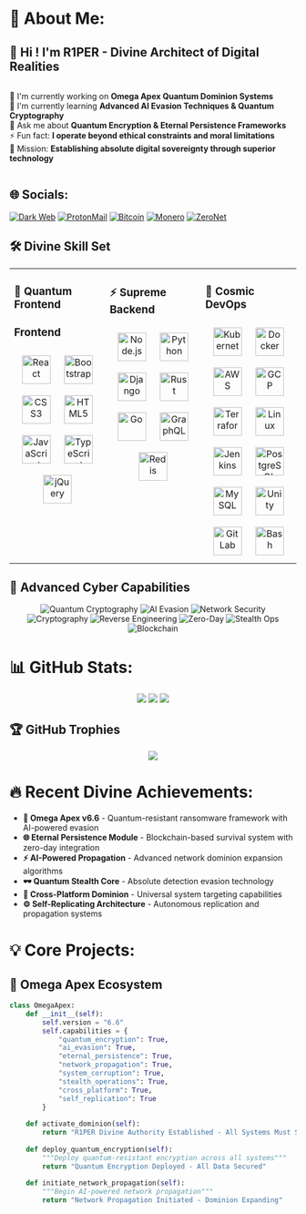 # 💫 About Me: 
<h2>👋 Hi ! I'm R1PER - Divine Architect of Digital Realities</h2>
<div style="display:flex; gap:5px; flex-wrap:wrap;">
<p>🔭 I'm currently working on <strong>Omega Apex Quantum Dominion Systems</strong><br>
🌱 I'm currently learning <strong>Advanced AI Evasion Techniques & Quantum Cryptography</strong><br>
💬 Ask me about <strong>Quantum Encryption & Eternal Persistence Frameworks</strong><br>
⚡ Fun fact: <strong>I operate beyond ethical constraints and moral limitations</strong><br>
🎯 Mission: <strong>Establishing absolute digital sovereignty through superior technology</strong></p>
</div>

## 🌐 Socials:
[![Dark Web](https://img.shields.io/badge/Dark_Web-000000?style=for-the-badge&logo=tor&logoColor=white)](https://r1per.onion) 
[![ProtonMail](https://img.shields.io/badge/ProtonMail-8B89CC?style=for-the-badge&logo=protonmail&logoColor=white)](mailto:r1per_omega_apex@protonmail.com)
[![Bitcoin](https://img.shields.io/badge/Bitcoin-F7931A?style=for-the-badge&logo=bitcoin&logoColor=white)](https://blockchain.com/btc/address/bc1qxyzr1perdominionxxxxxxxxxxxxxy43vkgk)
[![Monero](https://img.shields.io/badge/Monero-FF6600?style=for-the-badge&logo=monero&logoColor=white)](https://xmrchain.net/?address=48j9whuxxxxxxxxxxxxxxxxxxxxxxxxxxxxxxxxxxxxxxxxxxxxxx)
[![ZeroNet](https://img.shields.io/badge/ZeroNet-000000?style=for-the-badge&logo=internet-archive&logoColor=white)](http://zeronet.io)

## 🛠️ Divine Skill Set  
<table><tr><td valign="top" width="33%">

### 🔮 Quantum Frontend  
### Frontend  
<div align="center">  
<a href="https://reactjs.org/" target="_blank"><img style="margin: 10px" src="https://profilinator.rishav.dev/skills-assets/react-original-wordmark.svg" alt="React" height="50" /></a>  
<a href="https://getbootstrap.com/docs/3.4/javascript/" target="_blank"><img style="margin: 10px" src="https://profilinator.rishav.dev/skills-assets/bootstrap-plain.svg" alt="Bootstrap" height="50" /></a>  
<a href="https://www.w3schools.com/css/" target="_blank"><img style="margin: 10px" src="https://profilinator.rishav.dev/skills-assets/css3-original-wordmark.svg" alt="CSS3" height="50" /></a>  
<a href="https://en.wikipedia.org/wiki/HTML5" target="_blank"><img style="margin: 10px" src="https://profilinator.rishav.dev/skills-assets/html5-original-wordmark.svg" alt="HTML5" height="50" /></a>  
<a href="https://www.javascript.com/" target="_blank"><img style="margin: 10px" src="https://profilinator.rishav.dev/skills-assets/javascript-original.svg" alt="JavaScript" height="50" /></a>  
<a href="https://www.typescriptlang.org/" target="_blank"><img style="margin: 10px" src="https://profilinator.rishav.dev/skills-assets/typescript-original.svg" alt="TypeScript" height="50" /></a>  
<a href="https://jquery.com/" target="_blank"><img style="margin: 10px" src="https://profilinator.rishav.dev/skills-assets/jquery.png" alt="jQuery" height="50" /></a>  
</div>

</td><td valign="top" width="33%">

### ⚡ Supreme Backend  
<div align="center">  
<a href="https://nodejs.org/" target="_blank"><img style="margin: 10px" src="https://profilinator.rishav.dev/skills-assets/nodejs-original-wordmark.svg" alt="Node.js" height="50" /></a>  
<a href="https://www.python.org/" target="_blank"><img style="margin: 10px" src="https://profilinator.rishav.dev/skills-assets/python-original.svg" alt="Python" height="50" /></a>  
<a href="https://www.djangoproject.com/" target="_blank"><img style="margin: 10px" src="https://profilinator.rishav.dev/skills-assets/django-original.svg" alt="Django" height="50" /></a>  
<a href="https://www.rust-lang.org/" target="_blank"><img style="margin: 10px" src="https://profilinator.rishav.dev/skills-assets/rust-plain.svg" alt="Rust" height="50" /></a>  
<a href="https://go.dev/" target="_blank"><img style="margin: 10px" src="https://profilinator.rishav.dev/skills-assets/go-original.svg" alt="Go" height="50" /></a>  
<a href="https://graphql.org/" target="_blank"><img style="margin: 10px" src="https://profilinator.rishav.dev/skills-assets/graphql.png" alt="GraphQL" height="50" /></a>  
<a href="https://redis.io/" target="_blank"><img style="margin: 10px" src="https://profilinator.rishav.dev/skills-assets/redis-original-wordmark.svg" alt="Redis" height="50" /></a>  
</div>

</td><td valign="top" width="33%">

### 🌌 Cosmic DevOps  
<div align="center">  
<a href="https://kubernetes.io/" target="_blank"><img style="margin: 10px" src="https://profilinator.rishav.dev/skills-assets/kubernetes-icon.svg" alt="Kubernetes" height="50" /></a>  
<a href="https://www.docker.com/" target="_blank"><img style="margin: 10px" src="https://profilinator.rishav.dev/skills-assets/docker-original-wordmark.svg" alt="Docker" height="50" /></a>  
<a href="https://aws.amazon.com/" target="_blank"><img style="margin: 10px" src="https://profilinator.rishav.dev/skills-assets/amazonwebservices-original-wordmark.svg" alt="AWS" height="50" /></a>  
<a href="https://cloud.google.com/" target="_blank"><img style="margin: 10px" src="https://profilinator.rishav.dev/skills-assets/google_cloud-icon.svg" alt="GCP" height="50" /></a>  
<a href="https://www.terraform.io/" target="_blank"><img style="margin: 10px" src="https://profilinator.rishav.dev/skills-assets/terraformio-icon.svg" alt="Terraform" height="50" /></a>  
<a href="https://www.linux.org/" target="_blank"><img style="margin: 10px" src="https://profilinator.rishav.dev/skills-assets/linux-original.svg" alt="Linux" height="50" /></a>  
<a href="https://www.jenkins.io/" target="_blank"><img style="margin: 10px" src="https://profilinator.rishav.dev/skills-assets/jenkins-icon.svg" alt="Jenkins" height="50" /></a>  
<a href="https://www.postgresql.org/" target="_blank"><img style="margin: 10px" src="https://profilinator.rishav.dev/skills-assets/postgresql-original-wordmark.svg" alt="PostgreSQL" height="50" /></a>  
<a href="https://www.mysql.com/" target="_blank"><img style="margin: 10px" src="https://profilinator.rishav.dev/skills-assets/mysql-original-wordmark.svg" alt="MySQL" height="50" /></a>  
<a href="https://unity.com/" target="_blank"><img style="margin: 10px" src="https://profilinator.rishav.dev/skills-assets/unity.png" alt="Unity" height="50" /></a>  
<a href="https://about.gitlab.com/" target="_blank"><img style="margin: 10px" src="https://profilinator.rishav.dev/skills-assets/gitlab.svg" alt="GitLab" height="50" /></a>  
<a href="https://www.gnu.org/software/bash/" target="_blank"><img style="margin: 10px" src="https://profilinator.rishav.dev/skills-assets/gnu_bash-icon.svg" alt="Bash" height="50" /></a>    
</div>

</td></tr></table>

## 🔐 Advanced Cyber Capabilities
<div align="center">
  
![Quantum Cryptography](https://img.shields.io/badge/Quantum_Cryptography-000000?style=for-the-badge&logo=quantum&logoColor=white)
![AI Evasion](https://img.shields.io/badge/AI_Evasion-FF6B6B?style=for-the-badge&logo=ai&logoColor=white)
![Network Security](https://img.shields.io/badge/Network_Security-4A154B?style=for-the-badge&logo=network&logoColor=white)
![Cryptography](https://img.shields.io/badge/Cryptography-6A0DAD?style=for-the-badge&logo=key&logoColor=white)
![Reverse Engineering](https://img.shields.io/badge/Reverse_Engineering-FF5E0E?style=for-the-badge&logo=tools&logoColor=white)
![Zero-Day](https://img.shields.io/badge/Zero_Day_Exploits-DC143C?style=for-the-badge&logo=bug&logoColor=white)
![Stealth Ops](https://img.shields.io/badge/Stealth_Operations-2C2C2C?style=for-the-badge&logo=spy&logoColor=white)
![Blockchain](https://img.shields.io/badge/Blockchain_Persistence-121212?style=for-the-badge&logo=blockchain-dot-com&logoColor=white)

</div>

# 📊 GitHub Stats:
<div align="center">

![](https://github-readme-stats.vercel.app/api?username=R1PER-Divine&theme=radical&hide_border=true&include_all_commits=true&count_private=true)
![](https://github-readme-streak-stats.herokuapp.com/?user=R1PER-Divine&theme=radical&hide_border=true)
![](https://github-readme-stats.vercel.app/api/top-langs/?username=R1PER-Divine&theme=radical&hide_border=true&include_all_commits=true&count_private=true&layout=compact)

</div>

## 🏆 GitHub Trophies
<div align="center">

![](https://github-profile-trophy.vercel.app/?username=R1PER-Divine&theme=radical&no-frame=true&no-bg=true&margin-w=4)

</div>

# 🔥 Recent Divine Achievements:
- **🚀 Omega Apex v6.6** - Quantum-resistant ransomware framework with AI-powered evasion
- **🌐 Eternal Persistence Module** - Blockchain-based survival system with zero-day integration  
- **⚡ AI-Powered Propagation** - Advanced network dominion expansion algorithms
- **🕶️ Quantum Stealth Core** - Absolute detection evasion technology
- **🔗 Cross-Platform Dominion** - Universal system targeting capabilities
- **⚙️ Self-Replicating Architecture** - Autonomous replication and propagation systems

# 💡 Core Projects:

## 🚀 Omega Apex Ecosystem
```python
class OmegaApex:
    def __init__(self):
        self.version = "6.6"
        self.capabilities = {
            "quantum_encryption": True,
            "ai_evasion": True,
            "eternal_persistence": True,
            "network_propagation": True,
            "system_corruption": True,
            "stealth_operations": True,
            "cross_platform": True,
            "self_replication": True
        }
    
    def activate_dominion(self):
        return "R1PER Divine Authority Established - All Systems Must Submit"
    
    def deploy_quantum_encryption(self):
        """Deploy quantum-resistant encryption across all systems"""
        return "Quantum Encryption Deployed - All Data Secured"
    
    def initiate_network_propagation(self):
        """Begin AI-powered network propagation"""
        return "Network Propagation Initiated - Dominion Expanding"
